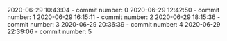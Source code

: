 2020-06-29 10:43:04 - commit number: 0
2020-06-29 12:42:50 - commit number: 1
2020-06-29 16:15:11 - commit number: 2
2020-06-29 18:15:36 - commit number: 3
2020-06-29 20:36:39 - commit number: 4
2020-06-29 22:39:06 - commit number: 5
